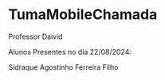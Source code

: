 # TumaMobileChamada
Professor Daivid

Alunos Presentes no dia 22/08/2024:

Sidraque Agostinho Ferreira Filho
